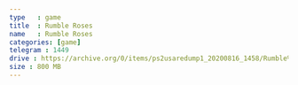 ```yaml
---
type   : game
title  : Rumble Roses
name   : Rumble Roses
categories: [game]
telegram : 1449
drive : https://archive.org/0/items/ps2usaredump1_20200816_1458/Rumble%20Roses.7z
size : 800 MB
---
```



